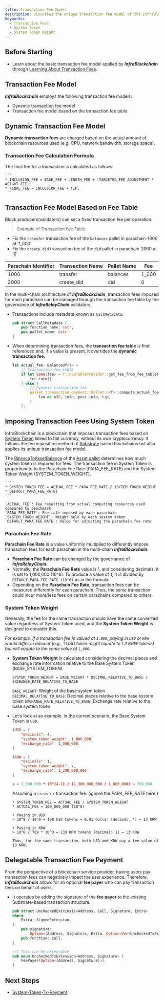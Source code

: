 ```yaml
---
title: Transaction Fee Model
description: Discusses the unique transaction fee model of the InfraBlockchain.
keywords:
  - Transaction Fees
  - System Token
  - System Token Weight
---
```


## Before Starting

- Learn about the basic transaction fee model applied by **_InfraBlockchain_** through [Learning About Transaction Fees](../substrate/learn/frame/tx-weights-fees.md).

## Transaction Fee Model

**_InfraBlockchain_** employs the following transaction fee models:

- Dynamic transaction fee model
- Transaction fee model based on the transaction fee table

## Dynamic Transaction Fee Model

**Dynamic transaction fees** are charged based on the actual amount of blockchain resources used (e.g. CPU, network bandwidth, storage space).

### Transaction Fee Calculation Formula

The final fee for a transaction is calculated as follows:

    ```
    * INCLUSION_FEE = BASE_FEE + LENGTH_FEE + [TARGETED_FEE_ADJUSTMENT * WEIGHT_FEE];
    * FINAL_FEE = INCLUSION_FEE + TIP;
    ```

## Transaction Fee Model Based on Fee Table

Block producers(validators) can set a fixed transaction fee per operation.

> Example of Transaction Fee Table

- Fix the `transfer` transaction fee of the `balances` pallet in parachain-1000 at '1_000'
- Fix the `create_did` transaction fee of the `did` pallet in parachain-2000 at '0'

| Parachain Identifier | Transaction Name | Pallet Name | Fee   |
| -------------------- | ---------------- | ----------- | ----- |
| 1000                 | transfer         | balances    | 1_000 |
| 2000                 | create_did       | did         | 0     |

In the multi-chain architecture of **_InfraBlockchain_**, transaction fees imposed for each parachain can be managed through the transaction fee table by the governance of **_InfraRelayChain_** validators.

- Transactions include metadata known as `CallMetadata`.

  ```rust
  pub struct CallMetadata {
      pub function_name: &str,
      pub pallet_name: &str
  }
  ```

- When determining transaction fees, the **transaction fee table** is first referenced and, if a value is present, it overrides the **dynamic transaction fee**.

  ```rust
  let actual_fee: BalanceOf<T> =
      // Transaction fee table
      if let Some(fee) = T::FeeTableProvider::get_fee_from_fee_table(metadata) {
          fee.into()
      } else {
          // Dynamic transaction fee
          pallet_transaction_payment::Pallet::<T>::compute_actual_fee(
              len as u32, info, post_info, tip,
          )
      };
  ```

## Imposing Transaction Fees Using System Token

InfraBlockchain is a blockchain that imposes transaction fees based on [System Token](./system-token.md) linked to fiat currency, without its own cryptocurrency. It follows the fee imposition method of [Substrate](https://substrate.io) based blockchains but also applies its unique transaction fee model.

The [BalanceToAssetBalance](https://paritytech.github.io/polkadot-sdk/master/pallet_assets/struct.BalanceToAssetBalance.html) of the [Asset pallet](https://paritytech.github.io/substrate/master/pallet_assets/index.html) determines how much system token is required for fees. The transaction fee in System Token is proportionate to the Parachain Fee Rate (PARA_FEE_RATE) and the System Token Weight (SYSTEM_TOKEN_WEIGHT).

    ```
    * SYSTEM_TOKEN_FEE = ACTUAL_FEE * PARA_FEE_RATE / (SYTEM_TOKEN_WEIGHT * DEFAULT_PARA_FEE_RATE)
    ```

    `ACTUAL_FEE`: Fee resulting from actual computing resources used compared to benchmark
    `PARA_FEE_RATE`: Fee rate imposed by each parachain
    `SYSTEM_TOKEN_WEIGHT`: Weight held by each system token
    `DEFAULT_PARA_FEE_RATE`: Value for adjusting the parachain fee rate

### Parachain Fee Rate

**Parachain Fee Rate** is a value uniformly multiplied to differently impose transaction fees for each parachain in the multi-chain **_InfraBlockchain_**.

- **Parachain Fee Rate** can be changed by the governance of **_InfraRelayChain_**.
- Normally, the **Parachain Fee Rate** value is 1, and considering decimals, it is set to 1,000,000 (10^6). To produce a value of 1, it is divided by `DEFAULT_PARA_FEE_RATE (10^6)` as in the formula.
- Depending on the **Parachain Fee Rate**, transaction fees can be measured differently for each parachain. Thus, the same transaction could incur more/less fees on certain parachains compared to others.

### System Token Weight

Generally, the fee for the same transaction should have the same converted value regardless of System Token used, and the **System Token Weight** is designed to consider this.

_For example, if a transaction fee is valued at `1,000`, paying in `USD` or `KRW` would differ in amount (e.g., 1 USD token might equate to 1.3 KRW tokens) but will equate to the same value of `1,000`._

- **System Token Weight** is calculated considering the decimal places and exchange rate information relative to the Base System Token (BASE_SYSTEM_TOKEN).

  ```
  SYSTEM_TOKEN_WEIGHT = BASE_WEIGHT * DECIMAL_RELATIVE_TO_BASE / EXCHANGE_RATE_RELATIVE_TO_BASE
  ```

  `BASE_WEIGHT`: Weight of the base system token
  `DECIMAL_RELATIVE_TO_BASE`: Decimal places relative to the base system token
  `EXCHANGE_RATE_RELATIVE_TO_BASE`: Exchange rate relative to the base system token

- Let's look at an example. In the current scenario, the Base System Token is `USD`.

  ```toml
  iUSD = {
      "decimals": 4,
      "system_token_weight": 1_000_000,
      "exchange_rate": 1_000_000,
  }

  iKRW = {
      "decimals": 1,
      "system_token_weight": x,
      "exchange_rate": 1_300_000_000
  }

  x = 1_000_000 * 10^(4-1) / (1_300_000_000 / 1_000_000) = 769_000
  ```

  Assuming a `transfer` transaction fee. (ignore the _PARA_FEE_RATE_ here.)

  ```text
  * SYSTEM_TOKEN_FEE = ACTUAL_FEE / SYSTEM_TOKEN_WEIGHT
  * ACTUAL_FEE = 100_000_000 (10^8)

  • Paying in USD
  > 10^8 / 10^6 = 100 USD tokens = 0.01 dollar (decimal: 4) = 13 KRW

  • Paying in KRW
  > 10^8 / 769 * 10^3 = 130 KRW tokens (decimal: 1) = 13 KRW

  Thus, for the same transaction, both USD and KRW pay a fee value of 13 KRW.
  ```

## Delegatable Transaction Fee Payment

From the perspective of a blockchain service provider, having users pay transaction fees can negatively impact the user experience. Therefore, **_InfraBlockchain_** allows for an optional **fee payer** who can pay transaction fees on behalf of users.

- It operates by adding the signature of the **fee payer** to the existing Substrate-based transaction structure.

  ```rust
  pub struct UncheckedExtrinsic<Address, Call, Signature, Extra>
  where
      Extra: SignedExtension,
  {
      pub signature:
          Option<(Address, Signature, Extra, Option<Vec<UncheckedTxExtension<Address, Signature>>>)>,
      pub function: Call,
  }

  /// This can be extensible
  pub enum UncheckedTxExtension<Address, Signature> {
      FeePayer(Option<(Address, Signature)>),
  }
  ```

## Next Steps

- [System-Token-Tx-Payment](https://github.com/InfraBlockchain/infrablockchain-substrate/blob/master/substrate/frame/transaction-payment/system-token-tx-payment/src/lib.rs)
